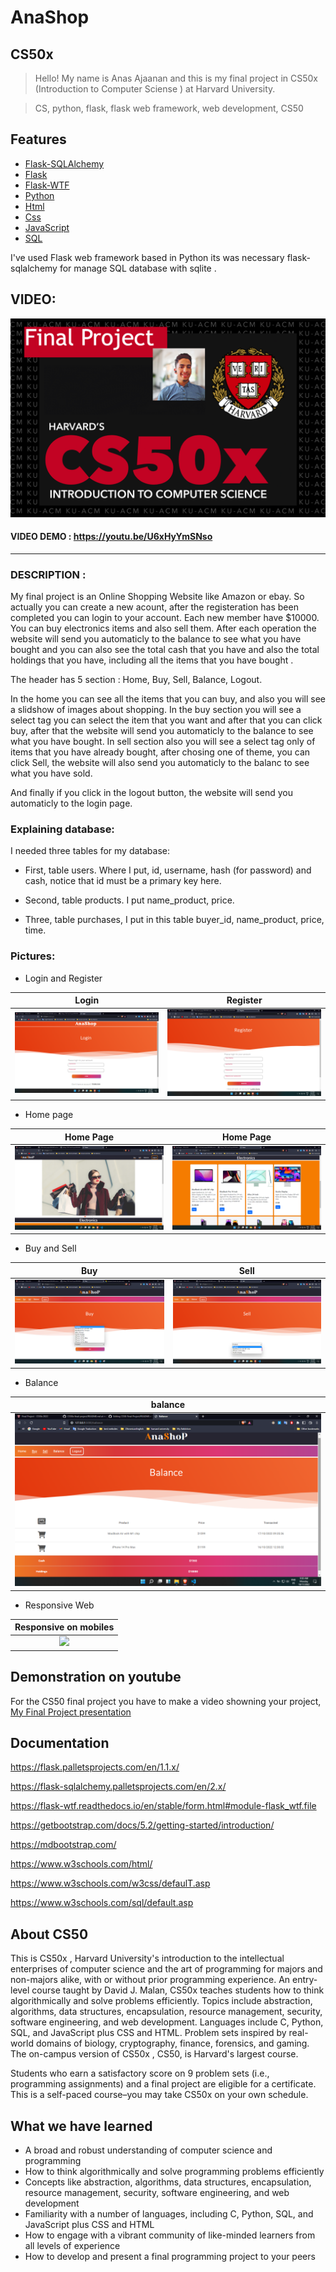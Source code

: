 # AnaShop
## CS50x
>Hello! My name is Anas Ajaanan and this is my final project in CS50x (Introduction to Computer Sciense ) at Harvard University.

>CS, python, flask, flask web framework, web development, CS50

## Features

- [Flask-SQLAlchemy](https://flask-sqlalchemy.palletsprojects.com/en/2.x/)
- [Flask](https://flask.palletsprojects.com/en/1.1.x/)
- [Flask-WTF](https://flask-wtf.readthedocs.io/en/stable/index.html)
- [Python](https://www.w3schools.com/python/default.asp)
- [Html](https://www.w3schools.com/html/)
- [Css](https://www.w3schools.com/css/default.asp)
- [JavaScript](https://www.w3schools.com/js/default.asp)
- [SQL](https://www.w3schools.com/sql/default.asp)

I've used Flask web framework based in Python
its was necessary flask-sqlalchemy for manage SQL database with sqlite .
## VIDEO:
![VIDEO](/readme/cs50.png)
#### VIDEO DEMO  : https://youtu.be/U6xHyYmSNso
---
### DESCRIPTION :
  My final project is an Online Shopping Website like Amazon or ebay. So actually you can create a new acount, after the registeration has been completed you can login to your account. Each new member have $10000. You can buy electronics items and also sell them. After each operation the website will send you automaticly to the balance to see what you have bought and you can also see the total cash that you have and also the total holdings that you have, including all the items that you have bought .
  
  The header has 5 section : Home, Buy,  Sell, Balance, Logout.
  
  In the home you can see all the items that you can buy, and also you will see a slidshow of images about shopping. In the buy section you will see a select tag
you can select the item that you want and after that you can click buy, after that the website will send you automaticly to the balance to see what you have bought. In sell section also you will see a select tag only of items that you have already bought, after chosing one of theme, you can click  Sell, the website will also send you automaticly to the balanc to see what you have sold. 

  And finally if you click in the logout button, the website will send you automaticly to the login page.
  
  ### Explaining database:
  I needed three tables for my database:

- First, table users. Where I put, id, username, hash (for password) and cash, notice that id must be a primary key here.

- Second, table products. I put name_product, price.

- Three, table purchases, I put in this table buyer_id, name_product, price, time.

### Pictures:

- Login and Register

| Login | Register |
| :---: | :---: |
| <img src="/readme/login.png" width="100%">  | <img src="/readme/register.png" width="100%">|

- Home page

| Home Page | Home Page |
| :---: | :---: |
| <img src="/readme/homepage1.png" width="100%">  | <img src="/readme/homepage2.png" width="100%">|

- Buy and Sell

| Buy | Sell |
| :---: | :---: |
| <img src="/readme/buy.png" width="100%">  | <img src="/readme/sell.png" width="100%">|

- Balance

| balance |
| :---: |
| <img src="/readme/balance.png" width="100%">  |


- Responsive Web

| Responsive on mobiles |
| :---: | 
| <img src="/readme/responsive.gif" width = "400">


## Demonstration on youtube
For the CS50 final project you have to make a video showning your project,
[My Final Project presentation](https://www.youtube.com/watch?v=YAXmRfrcOVc)

## Documentation
https://flask.palletsprojects.com/en/1.1.x/

https://flask-sqlalchemy.palletsprojects.com/en/2.x/

https://flask-wtf.readthedocs.io/en/stable/form.html#module-flask_wtf.file

https://getbootstrap.com/docs/5.2/getting-started/introduction/

https://mdbootstrap.com/

https://www.w3schools.com/html/

https://www.w3schools.com/w3css/defaulT.asp

https://www.w3schools.com/sql/default.asp


## About CS50


This is CS50x , Harvard University's introduction to the intellectual enterprises of computer science and the art of programming for majors and non-majors alike, with or without prior programming experience. An entry-level course taught by David J. Malan, CS50x teaches students how to think algorithmically and solve problems efficiently. Topics include abstraction, algorithms, data structures, encapsulation, resource management, security, software engineering, and web development. Languages include C, Python, SQL, and JavaScript plus CSS and HTML. Problem sets inspired by real-world domains of biology, cryptography, finance, forensics, and gaming. The on-campus version of CS50x , CS50, is Harvard's largest course. 

Students who earn a satisfactory score on 9 problem sets (i.e., programming assignments) and a final project are eligible for a certificate. This is a self-paced course–you may take CS50x on your own schedule.


## What we have learned
- A broad and robust understanding of computer science and programming
- How to think algorithmically and solve programming problems efficiently
- Concepts like abstraction, algorithms, data structures, encapsulation, resource management, security, software engineering, and web development
- Familiarity with a number of languages, including C, Python, SQL, and JavaScript plus CSS and HTML
- How to engage with a vibrant community of like-minded learners from all levels of experience
 - How to develop and present a final programming project to your peers
